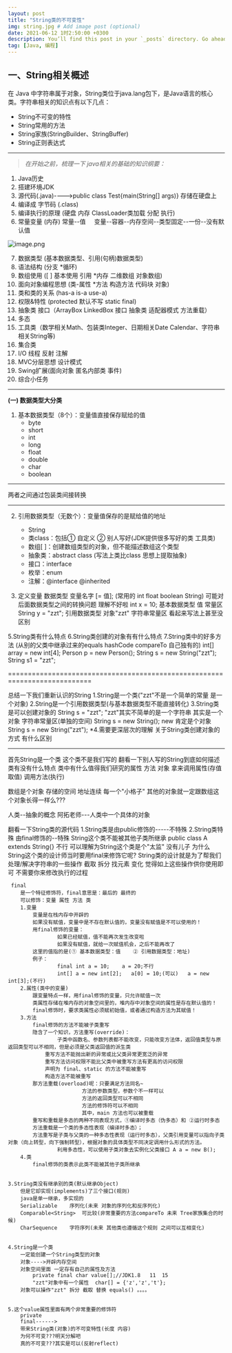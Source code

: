 ```yaml
---
layout: post
title: "String类的不可变性"
img: string.jpg # Add image post (optional)
date: 2021-06-12 1时2:50:00 +0300
description: You’ll find this post in your `_posts` directory. Go ahead and edit it and re-build the site to see your changes. # Add post description (optional)
tag: [Java, 编程]
---
```


## 一、String相关概述


在 Java 中字符串属于对象，String类位于java.lang包下，是Java语言的核心类。字符串相关的知识点有以下几点：


- String不可变的特性
- String常用的方法
- String家族(StringBuilder、StringBuffer)
- String正则表达式




---

> _在开始之前，梳理一下 java相关的基础的知识纲要：_



1. Java历史
1. 搭建环境JDK
1. 源代码(.java)---->public class Test{main(String[] args)}     存储在硬盘上
1. 编译成   字节码 (.class)
1. 编译执行的原理 (硬盘 内存 ClassLoader类加载 分配 执行)
1. 常量变量 (内存) 常量--值     变量--容器--内存空间--类型固定--一份--没有默认值

![image.png](https://cdn.nlark.com/yuque/0/2021/png/12854861/1616079035614-81b22ed3-bfff-4c7c-8b49-fe787ef239ea.png#align=left&display=inline&height=756&margin=%5Bobject%20Object%5D&name=image.png&originHeight=756&originWidth=1565&size=265183&status=done&style=stroke&width=1565)

7. 数据类型 (基本数据类型、引用(句柄)数据类型)
7. 语法结构 (分支 *循环)
7. 数组使用 ([ ] 基本使用 引用 *内存 二维数组 对象数组)
7. 面向对象编程思想 (类-属性 *方法 构造方法 代码块 对象)
7. 类和类的关系 (has-a is-a use-a)
7. 权限&特性 (protected 默认不写 static final)
7. 抽象类 接口（ArrayBox LinkedBox 接口 抽象类 适配器模式 方法重载）
7. 多态
7. 工具类（数学相关Math、包装类Integer、日期相关Date Calendar、字符串相关String等)
7. 集合类
7. I/O 线程 反射 注解
7. MVC分层思想 设计模式
7. Swing扩展(面向对象 匿名内部类 事件)
7. 综合小任务




---

**(一) 数据类型大分类**


1. 基本数据类型（8个）：变量值直接保存赋给的值
   - byte
   - short
   - int
   - long
   - float
   - double
   - char
   - boolean

---

两者之间通过包装类间接转换

---

2. 引用数据类型（无数个）：变量值保存的是赋给值的地址
   - String
   - 类class：包括① 自定义 ② 别人写好(JDK提供很多写好的类 工具类)
   - 数组[ ]：创建数组类型的对象，但不能描述数组这个类型
   - 抽象类：abstract class (写法上类比class 思想上提取抽象)
   - 接口：interface
   - 枚举：enum
   - 注解：@interface  @inherited 



3. 定义变量
数据类型 变量名字 [= 值];
(常用的 int float boolean String)
可能对后面数据类型之间的转换问题 理解不好啦
int x = 10; 基本数据类型 值 常量区
String y = "zzt"; 引用数据类型 对象"zzt" 字符串常量区
看起来写法上甚至没区别



5.String类有什么特点
6.String类创建的对象有有什么特点
7.String类中的好多方法
(从别的父类中继承过来的equals hashCode compareTo 自己独有的)
int[] array = new int[4];
Person p = new Person();
String s = new String("zzt");
String s1 = "zzt";


===========================================================================


总结一下我们重新认识的String
1.String是一个类("zzt"不是一个简单的常量 是一个对象)
2.String是一个引用数据类型(与基本数据类型不能直接转化)
3.String类是可以创建对象的
String s = "zzt"; "zzt"其实不简单的是一个字符串 其实是一个对象 字符串常量区(单独的空间)
String s = new String(); new 肯定是个对象
String s = new String("zzt");
*4.需要更深层次的理解
关于String类创建对象的方式 有什么区别

---

首先String是一个类
这个类不是我们写的
翻看一下别人写的String到底如何描述
类有没有什么特点
类中有什么值得我们研究的属性 方法
对象 拿来调用属性(存值 取值) 调用方法(执行)


数组是个对象 存储的空间 地址连续 每一个"小格子"
其他的对象就一定跟数组这个对象长得一样么???


人类--抽象的概念 阿拓老师---人类中一个具体的对象


翻看一下String类的源代码
1.String类是由public修饰的-----不特殊
2.String类特殊 由final修饰的--特殊
String这个类不能被其他子类所继承
public class A extends String{} 不行
可以理解为String这个类是个"太监" 没有儿子
为什么String这个类的设计师当时要用final来修饰它呢?
String类的设计就是为了帮我们处理/解决字符串的一些操作
截取 拆分 找元素 变化
觉得如上这些操作供你使用即可 不需要你来修改执行的过程


```
 final
    是一个特征修饰符，final意思是：最后的 最终的
    可以修饰：变量 属性 方法 类
    1.变量 
        变量是在栈内存中开辟的
        如果没有赋值，变量中是不存在默认值的，变量没有赋值是不可以使用的！
        用final修饰的变量：
       			如果已经赋值，值不能再次发生改变啦
        		如果没有赋值，就给一次赋值机会，之后不能再改了
        这里的值指的是(① 基本数据类型：值    ② 引用数据类型：地址)
        例子：
        		final int a = 10;	 a = 20;不行
        		int[] a = new int[2]; 	a[0] = 10;(可以)   a = new int[3];(不行)
    2.属性(类中的变量)
        跟变量特点一样，用final修饰的变量，只允许赋值一次
        类属性存储在堆内存的对象空间里的，堆内存中对象空间的属性是存在默认值的！
        final修饰时，要求类属性必须赋初始值，或者通过构造方法为其赋值！
    3.方法 
        final修饰的方法不能被子类重写
        隐含了一个知识，方法重写(override)：
        		子类中函数名、参数列表都不能改变，只能改变方法体，返回值类型与原返回类型可以不相同，但是必须是父类返回值的派生类
            重写方法不能抛出新的异常或比父类异常更宽泛的异常
            重写方法访问权限不能比父类中被重写方法有更高的访问权限
            声明为 final、static 的方法不能被重写
            构造方法不能被重写
        那方法重载(overload)呢：只要满足方法同名~
						方法的参数类型，参数个不一样可以
						方法的返回类型可以不相同
						方法的修饰符可以不相同
						其中，main 方法也可以被重载
        重写和重载是多态的两种不同表现方式，①编译时多态（伪多态）和 ②运行时多态
        方法重载是一个类的多态性表现（编译时多态）；
        方法重写是子类与父类的一种多态性表现（运行时多态），父类引用变量可以指向子类对象（向上转型，向下强制转型），根据对象的具体类型不同决定调用什么形式的方法。
        		利用多态性，可以使用子类对象去实例化父类接口 A a = new B();
    4.类
        final修饰的类表示此类不能被其他子类所继承


3.String类没有继承别的类(默认继承Object)
    但是它却实现(implements)了三个接口(规则)
    java是单一继承，多实现的
    Serializable	序列化(未来 对象的序列化和反序列化)
    Comparable<String>	可比较(非常重要的方法compareTo 未来 Tree家族集合的时候)
    CharSequence	字符序列(未来 其他类也遵循这个规则 之间可以互相变化)


4.String是一个类
    一定能创建一个String类型的对象
    对象---->开辟内存空间
    对象空间里面 一定存有自己的属性及方法
        private final char value[];//JDK1.8   11  15
        "zzt"对象中有一个属性  char[] = {'z','z','t'};
    对象可以操作"zzt"	拆分 截取 替换 equals() 。。。。


5.这个value属性里面有两个非常重要的修饰符
    private
    final------>
    带来String类(对象)的不可变特性(长度 内容)
    为何不可变???明天分解吧
    真的不可变???其实是可以(反射reflect)
```

